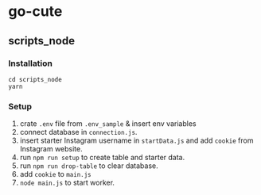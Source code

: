 # go-cute

## scripts_node

### Installation
```
cd scripts_node
yarn
```
### Setup
1. crate `.env` file from `.env_sample` & insert env variables
2. connect database in `connection.js`.
3. insert starter Instagram username in `startData.js` and add `cookie` from Instagram website.
4. run `npm run setup` to create table and starter data.
5. run `npm run drop-table` to clear database.
6. add `cookie` to `main.js`
7. `node main.js` to start worker.
